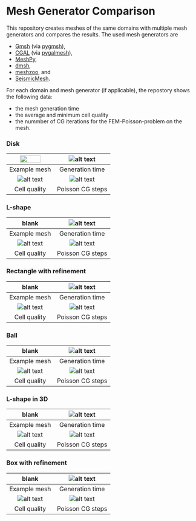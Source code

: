 # Mesh Generator Comparison

This repository creates meshes of the same domains with multiple mesh generators and
compares the results. The used mesh generators are

  * [Gmsh](https://gmsh.info/) (via [pygmsh](https://github.com/nschloe/pygmsh)),
  * [CGAL](https://www.cgal.org/) (via [pygalmesh](https://github.com/nschloe/pygalmesh)),
  * [MeshPy](https://github.com/inducer/meshpy),
  * [dmsh](https://github.com/nschloe/dmsh),
  * [meshzoo](https://github.com/nschloe/meshzoo), and
  * [SeismicMesh](https://github.com/krober10nd/SeismicMesh).

For each domain and mesh generator (if applicable), the repostory shows the following data:
   * the mesh generation time
   * the average and minimum cell quality
   * the nummber of CG iterations for the FEM-Poisson-problem on the mesh.

### Disk

<img src="https://github.com/nschloe/meshgen-comparison/blob/gh-pages/disk-mesh.png?raw=true" width="70%"> | ![alt text](https://github.com/nschloe/meshgen-comparison/blob/gh-pages/disk-times.svg?raw=true) |
:-------------:|:-----------------:|
Example mesh   |  Generation time  |
| ![alt text](https://github.com/nschloe/meshgen-comparison/blob/gh-pages/disk-quality.svg?raw=true) | ![alt text](https://github.com/nschloe/meshgen-comparison/blob/gh-pages/disk-poisson.svg?raw=true)
Cell quality   |  Poisson CG steps  |


### L-shape

blank | ![alt text](https://github.com/nschloe/meshgen-comparison/blob/gh-pages/l-shape-times.svg?raw=true) |
:-------------:|:-----------------:|
Example mesh   |  Generation time  |
| ![alt text](https://github.com/nschloe/meshgen-comparison/blob/gh-pages/l-shape-quality.svg?raw=true) | ![alt text](https://github.com/nschloe/meshgen-comparison/blob/gh-pages/l-shape-poisson.svg?raw=true)
Cell quality   |  Poisson CG steps  |


### Rectangle with refinement

blank | ![alt text](https://github.com/nschloe/meshgen-comparison/blob/gh-pages/rectangle-with-refinement-times.svg?raw=true) |
:-------------:|:-----------------:|
Example mesh   |  Generation time  |
| ![alt text](https://github.com/nschloe/meshgen-comparison/blob/gh-pages/rectangle-with-refinement-quality.svg?raw=true) | ![alt text](https://github.com/nschloe/meshgen-comparison/blob/gh-pages/rectangle-with-refinement-poisson.svg?raw=true)
Cell quality   |  Poisson CG steps  |

### Ball

blank | ![alt text](https://github.com/nschloe/meshgen-comparison/blob/gh-pages/ball-times.svg?raw=true) |
:-------------:|:-----------------:|
Example mesh   |  Generation time  |
| ![alt text](https://github.com/nschloe/meshgen-comparison/blob/gh-pages/ball-quality.svg?raw=true) | ![alt text](https://github.com/nschloe/meshgen-comparison/blob/gh-pages/ball-poisson.svg?raw=true)
Cell quality   |  Poisson CG steps  |

### L-shape in 3D

blank | ![alt text](https://github.com/nschloe/meshgen-comparison/blob/gh-pages/l-shape-3d-times.svg?raw=true) |
:-------------:|:-----------------:|
Example mesh   |  Generation time  |
| ![alt text](https://github.com/nschloe/meshgen-comparison/blob/gh-pages/l-shape-3d-quality.svg?raw=true) | ![alt text](https://github.com/nschloe/meshgen-comparison/blob/gh-pages/l-shape-3d--poisson.svg?raw=true)
Cell quality   |  Poisson CG steps  |

### Box with refinement

blank | ![alt text](https://github.com/nschloe/meshgen-comparison/blob/gh-pages/box-with-refinement-times.svg?raw=true) |
:-------------:|:-----------------:|
Example mesh   |  Generation time  |
| ![alt text](https://github.com/nschloe/meshgen-comparison/blob/gh-pages/box-with-refinement-quality.svg?raw=true) | ![alt text](https://github.com/nschloe/meshgen-comparison/blob/gh-pages/box-with-refinement-poisson.svg?raw=true)
Cell quality   |  Poisson CG steps  |
